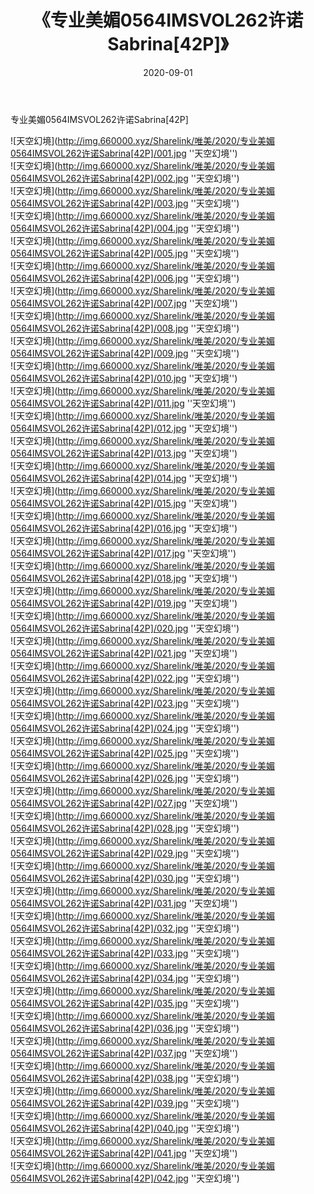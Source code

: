 ﻿---
layout: post
title:  《专业美媚0564IMSVOL262许诺Sabrina[42P]》
date:   2020-09-01
img: http://img.660000.xyz/Sharelink/唯美/2020/专业美媚0564IMSVOL262许诺Sabrina[42P]/000.jpg
categories: [美女, 清纯, 唯美]
---

专业美媚0564IMSVOL262许诺Sabrina[42P]



![天空幻境](http://img.660000.xyz/Sharelink/唯美/2020/专业美媚0564IMSVOL262许诺Sabrina[42P]/001.jpg ''天空幻境'') <br>
![天空幻境](http://img.660000.xyz/Sharelink/唯美/2020/专业美媚0564IMSVOL262许诺Sabrina[42P]/002.jpg ''天空幻境'') <br>
![天空幻境](http://img.660000.xyz/Sharelink/唯美/2020/专业美媚0564IMSVOL262许诺Sabrina[42P]/003.jpg ''天空幻境'') <br>
![天空幻境](http://img.660000.xyz/Sharelink/唯美/2020/专业美媚0564IMSVOL262许诺Sabrina[42P]/004.jpg ''天空幻境'') <br>
![天空幻境](http://img.660000.xyz/Sharelink/唯美/2020/专业美媚0564IMSVOL262许诺Sabrina[42P]/005.jpg ''天空幻境'') <br>
![天空幻境](http://img.660000.xyz/Sharelink/唯美/2020/专业美媚0564IMSVOL262许诺Sabrina[42P]/006.jpg ''天空幻境'') <br>
![天空幻境](http://img.660000.xyz/Sharelink/唯美/2020/专业美媚0564IMSVOL262许诺Sabrina[42P]/007.jpg ''天空幻境'') <br>
![天空幻境](http://img.660000.xyz/Sharelink/唯美/2020/专业美媚0564IMSVOL262许诺Sabrina[42P]/008.jpg ''天空幻境'') <br>
![天空幻境](http://img.660000.xyz/Sharelink/唯美/2020/专业美媚0564IMSVOL262许诺Sabrina[42P]/009.jpg ''天空幻境'') <br>
![天空幻境](http://img.660000.xyz/Sharelink/唯美/2020/专业美媚0564IMSVOL262许诺Sabrina[42P]/010.jpg ''天空幻境'') <br>
![天空幻境](http://img.660000.xyz/Sharelink/唯美/2020/专业美媚0564IMSVOL262许诺Sabrina[42P]/011.jpg ''天空幻境'') <br>
![天空幻境](http://img.660000.xyz/Sharelink/唯美/2020/专业美媚0564IMSVOL262许诺Sabrina[42P]/012.jpg ''天空幻境'') <br>
![天空幻境](http://img.660000.xyz/Sharelink/唯美/2020/专业美媚0564IMSVOL262许诺Sabrina[42P]/013.jpg ''天空幻境'') <br>
![天空幻境](http://img.660000.xyz/Sharelink/唯美/2020/专业美媚0564IMSVOL262许诺Sabrina[42P]/014.jpg ''天空幻境'') <br>
![天空幻境](http://img.660000.xyz/Sharelink/唯美/2020/专业美媚0564IMSVOL262许诺Sabrina[42P]/015.jpg ''天空幻境'') <br>
![天空幻境](http://img.660000.xyz/Sharelink/唯美/2020/专业美媚0564IMSVOL262许诺Sabrina[42P]/016.jpg ''天空幻境'') <br>
![天空幻境](http://img.660000.xyz/Sharelink/唯美/2020/专业美媚0564IMSVOL262许诺Sabrina[42P]/017.jpg ''天空幻境'') <br>
![天空幻境](http://img.660000.xyz/Sharelink/唯美/2020/专业美媚0564IMSVOL262许诺Sabrina[42P]/018.jpg ''天空幻境'') <br>
![天空幻境](http://img.660000.xyz/Sharelink/唯美/2020/专业美媚0564IMSVOL262许诺Sabrina[42P]/019.jpg ''天空幻境'') <br>
![天空幻境](http://img.660000.xyz/Sharelink/唯美/2020/专业美媚0564IMSVOL262许诺Sabrina[42P]/020.jpg ''天空幻境'') <br>
![天空幻境](http://img.660000.xyz/Sharelink/唯美/2020/专业美媚0564IMSVOL262许诺Sabrina[42P]/021.jpg ''天空幻境'') <br>
![天空幻境](http://img.660000.xyz/Sharelink/唯美/2020/专业美媚0564IMSVOL262许诺Sabrina[42P]/022.jpg ''天空幻境'') <br>
![天空幻境](http://img.660000.xyz/Sharelink/唯美/2020/专业美媚0564IMSVOL262许诺Sabrina[42P]/023.jpg ''天空幻境'') <br>
![天空幻境](http://img.660000.xyz/Sharelink/唯美/2020/专业美媚0564IMSVOL262许诺Sabrina[42P]/024.jpg ''天空幻境'') <br>
![天空幻境](http://img.660000.xyz/Sharelink/唯美/2020/专业美媚0564IMSVOL262许诺Sabrina[42P]/025.jpg ''天空幻境'') <br>
![天空幻境](http://img.660000.xyz/Sharelink/唯美/2020/专业美媚0564IMSVOL262许诺Sabrina[42P]/026.jpg ''天空幻境'') <br>
![天空幻境](http://img.660000.xyz/Sharelink/唯美/2020/专业美媚0564IMSVOL262许诺Sabrina[42P]/027.jpg ''天空幻境'') <br>
![天空幻境](http://img.660000.xyz/Sharelink/唯美/2020/专业美媚0564IMSVOL262许诺Sabrina[42P]/028.jpg ''天空幻境'') <br>
![天空幻境](http://img.660000.xyz/Sharelink/唯美/2020/专业美媚0564IMSVOL262许诺Sabrina[42P]/029.jpg ''天空幻境'') <br>
![天空幻境](http://img.660000.xyz/Sharelink/唯美/2020/专业美媚0564IMSVOL262许诺Sabrina[42P]/030.jpg ''天空幻境'') <br>
![天空幻境](http://img.660000.xyz/Sharelink/唯美/2020/专业美媚0564IMSVOL262许诺Sabrina[42P]/031.jpg ''天空幻境'') <br>
![天空幻境](http://img.660000.xyz/Sharelink/唯美/2020/专业美媚0564IMSVOL262许诺Sabrina[42P]/032.jpg ''天空幻境'') <br>
![天空幻境](http://img.660000.xyz/Sharelink/唯美/2020/专业美媚0564IMSVOL262许诺Sabrina[42P]/033.jpg ''天空幻境'') <br>
![天空幻境](http://img.660000.xyz/Sharelink/唯美/2020/专业美媚0564IMSVOL262许诺Sabrina[42P]/034.jpg ''天空幻境'') <br>
![天空幻境](http://img.660000.xyz/Sharelink/唯美/2020/专业美媚0564IMSVOL262许诺Sabrina[42P]/035.jpg ''天空幻境'') <br>
![天空幻境](http://img.660000.xyz/Sharelink/唯美/2020/专业美媚0564IMSVOL262许诺Sabrina[42P]/036.jpg ''天空幻境'') <br>
![天空幻境](http://img.660000.xyz/Sharelink/唯美/2020/专业美媚0564IMSVOL262许诺Sabrina[42P]/037.jpg ''天空幻境'') <br>
![天空幻境](http://img.660000.xyz/Sharelink/唯美/2020/专业美媚0564IMSVOL262许诺Sabrina[42P]/038.jpg ''天空幻境'') <br>
![天空幻境](http://img.660000.xyz/Sharelink/唯美/2020/专业美媚0564IMSVOL262许诺Sabrina[42P]/039.jpg ''天空幻境'') <br>
![天空幻境](http://img.660000.xyz/Sharelink/唯美/2020/专业美媚0564IMSVOL262许诺Sabrina[42P]/040.jpg ''天空幻境'') <br>
![天空幻境](http://img.660000.xyz/Sharelink/唯美/2020/专业美媚0564IMSVOL262许诺Sabrina[42P]/041.jpg ''天空幻境'') <br>
![天空幻境](http://img.660000.xyz/Sharelink/唯美/2020/专业美媚0564IMSVOL262许诺Sabrina[42P]/042.jpg ''天空幻境'') <br>